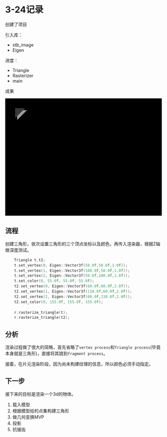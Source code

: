 # 3-24记录

创建了项目

引入库：

- stb_image
- Eigen

进度：

- Triangle
- Rasterizer
- main

成果

![res](out.png)

## 流程

创建三角形，依次设置三角形的三个顶点坐标以及颜色，再传入渲染器，根据Z轴做深度测试。

```c++
	Triangle t,t2;
	t.set_vertex(0, Eigen::Vector3f(50.0f,50.0f,1.0f));
	t.set_vertex(1, Eigen::Vector3f(100.0f,50.0f,1.0f));
	t.set_vertex(2, Eigen::Vector3f(50.0f,100.0f,1.0f));
	t.set_color(0, 55.0f, 55.0f, 55.0f);
	t2.set_vertex(0, Eigen::Vector3f(60.0f,60.0f,2.0f));
	t2.set_vertex(1, Eigen::Vector3f(110.0f,60.0f,2.0f));
	t2.set_vertex(2, Eigen::Vector3f(60.0f,110.0f,2.0f));
	t2.set_color(0, 155.0f, 155.0f, 155.0f);

	r.rasterize_triangle(t);
	r.rasterize_triangle(t2);
```

## 分析

渲染过程做了很大的简略，首先省略了`vertex process`和`Triangle process`(毕竟本身就是三角形)，直接将其跳到`fragment process`。

接着，在片元渲染阶段，因为尚未构建纹理的信息，所以颜色必须手动指定。

## 下一步

接下来的目标是渲染一个3d的物体。

1. 载入模型 
2. 根据模型给的点集构建三角形
3. 做几何变换MVP
4. 投影
5. 抗锯齿 

